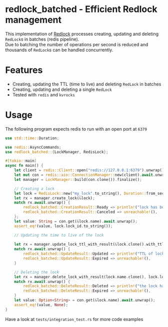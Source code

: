 # redlock_batched - Efficient Redlock management
This implementation of [Redlock](http://redis.io/topics/distlock) 
processes creating, updating and deleting `RedLock`s in batches (redis pipeline).  
Due to batching the number of operations per second is reduced and thousands of `RedLock`s 
can be handled concurrently.

# Features
- Creating, updating the TTL (time to  live) and deleting `RedLock` in batches
- Creating, updating and deleting a single `RedLock`
- Tested with `redis` and `kvrocks`

# Usage
The following program expects redis to run with an open port at `6379`  
```rust
use std::time::Duration;

use redis::AsyncCommands;
use redlock_batched::{LockManager, RedisLock};

#[tokio::main]
async fn main() {
    let client = redis::Client::open("redis://127.0.0.1:6379").unwrap();
    let mut con = redis::aio::ConnectionManager::new(client).await.unwrap();
    let manager = LockManager::build(con.clone()).finalize();

    // Creating a lock
    let lock = RedisLock::new("my_lock".to_string(), Duration::from_secs(5));
    let rx = manager.create_lock(&lock);
    match rx.await.unwrap() {
        redlock_batched::CreationResult::Ready => println!("lock has been created"),
        redlock_batched::CreationResult::Canceled => unreachable!(),
    };
    let value: String = con.get(&lock.name).await.unwrap();
    assert_eq!(value, lock.lock_id.to_string());

    // Updating the time to live of the lock
    
    let rx = manager.update_lock_ttl_with_result(&lock.clone().with_ttl(Duration::from_secs(1)));
    match rx.await.unwrap() {
        redlock_batched::UpdateResult::Updated => println!("TTL of lock has been updated"),
        redlock_batched::UpdateResult::Expired => unreachable!(),
    }

    // Deleting the lock
    let rx = manager.delete_lock_with_result(lock.name.clone(), lock.lock_id);
    match rx.await.unwrap() {
        redlock_batched::DeleteResult::Deleted => println!("the lock has been deleted"),
        redlock_batched::DeleteResult::Expired => unreachable!(),
    }
    let value: Option<String> = con.get(&lock.name).await.unwrap();
    assert_eq!(value, None);
}

```
Have a look at `tests/integration_test.rs` for more code examples